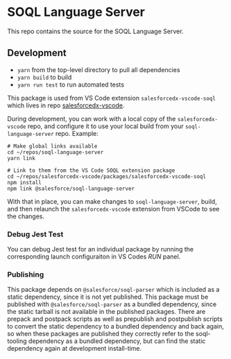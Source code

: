 # SOQL Language Server

This repo contains the source for the SOQL Language Server.

## Development

* `yarn` from the top-level directory to pull all dependencies
* `yarn build` to build
* `yarn run test` to run automated tests

This package is used from VS Code extension `salesforcedx-vscode-soql` which lives in repo [salesforcedx-vscode](https://github.com/forcedotcom/salesforcedx-vscode).

During development, you can work with a local copy of the `salesforcedx-vscode` repo, and configure it to use your local build from your `soql-language-server` repo. Example:

```
# Make global links available
cd ~/repos/soql-language-server
yarn link

# Link to them from the VS Code SOQL extension package
cd ~/repos/salesforcedx-vscode/packages/salesforcedx-vscode-soql
npm install
npm link @salesforce/soql-language-server
```

With that in place, you can make changes to `soql-language-server`, build, and then relaunch the `salesforcedx-vscode` extension from VSCode to see the changes.

### Debug Jest Test

You can debug Jest test for an individual package by running the corresponding launch configuraiton in VS Codes _RUN_ panel.

### Publishing

This package depends on `@salesforce/soql-parser` which is included as a static dependency, since it is not yet published. This package must be published with `@salesforce/soql-parser` as a bundled dependency, since the static tarball is not available in the published packages. There are prepack and postpack scripts as well as prepublish and postpublish scripts to convert the static dependency to a bundled dependency and back again, so when these packages are published they correctly refer to the soql-tooling dependency as a bundled dependency, but can find the static dependency again at development install-time.
